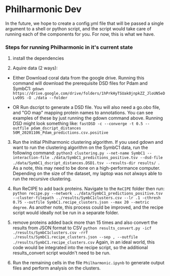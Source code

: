 # Philharmonic Dev
In the future, we hope to create a config.yml file that will be passed a single argument to a shell or python script, and the script would take care of running each of the components for you. For now, this is what we have. 

### Steps for running Philharmonic in it's current state

1. install the dependencies

2. Aquire data (2 ways):

- Either Download coral data from the google drive. Running this command will download the prerequisite DSD files for Pdam and SymbC1: ```gdown https://drive.google.com/drive/folders/1hPrkHyTSUak0jnpkZZ_JloUN5eDLvO9S -O ./data --folder```

- OR Run dscript to generate a DSD file. You will also need a go.obo file, and "GO map" mapping protein names to annotations. You can see examples of these by just running the gdown command above. Running DSD might look something like:
```fastDSD -c --converge -t 0.5 --outfile pdam_dscript_distances 50M_20201106_Pdam_predictions.csv.positive```


3. Run the initial Philharmonic clustering algorithm. 
If you used gdown and want to run the clustering algorithm on the SymbC1 data, run the following command:
```python3 clustering.py --net-name SymbC1 --interaction-file ./data/SymbC1_predictions_positive.tsv --dsd-file ./data/SymbC1_dscript_distances.DSD1.tsv --results-dir results/ ```.
As a note, this may need to be done on a high-performance computer. Depending on the size of the dataset, my laptop was not always able to run the recursive clustering. 

4. Run ReCIPE to add back proteins. Navigate to the `ReCIPE` folder then run: 
```python recipe.py --network ../data/SymbC1_predictions_positive.tsv  --cluster-filepath ../results/SymbC1clusters.csv --lr .1 -cthresh 0.75 --outfile SymbC1.recipe_clusters.json --max 20 --metric degree```.
As another note, this process could be improved, and the recipe script would ideally not be run in a separate folder.

5. remove proteins added back more than 15 times and also convert the results from JSON format to CSV 
```python results_convert.py -icf ./results/SymbC1clusters.csv -rrf ./results/SymbC1.recipe_clusters.json --sep , --outfile ./results/SymbC1.recipe_clusters.csv```
Again, in an ideal world, this code would be integrated into the recipe script, so the additional results_convert script wouldn't need to be run.

6. Run the remaining cells in the file `Philharmonic.ipynb` to generate output files and perform analysis on the clusters.
